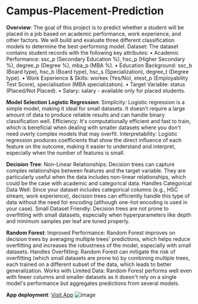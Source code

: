 # Campus-Placement-Prediction
**Overview**:
The goal of this project is to predict whether a student will be placed in a job based on academic performance, work experience, and other factors. We will build and evaluate three different classification models to determine the best-performing model.
Dataset:
The dataset contains student records with the following key attributes:
•	Academic Performance: ssc_p (Secondary Education %), hsc_p (Higher Secondary %), degree_p (Degree %), mba_p (MBA %).
•	Education Background: ssc_b (Board type), hsc_b (Board type), hsc_s (Specialization), degree_t (Degree type).
•	Work Experience & Skills: workex (Yes/No), etest_p (Employability Test Score), specialisation (MBA specialization).
•	Target Variable: status (Placed/Not Placed).
•	Salary:  salary -  available only for placed students.

**Model Selection**
**Logistic Regression**:
Simplicity: Logistic regression is a simple model, making it ideal for small datasets. It doesn’t require a large amount of data to produce reliable results and can handle binary classification well.
Efficiency: It's computationally efficient and fast to train, which is beneficial when dealing with smaller datasets where you don't need overly complex models that may overfit. 
Interpretability: Logistic regression produces coefficients that show the direct influence of each feature on the outcome, making it easier to understand and interpret, especially when the number of features is small.

**Decision Tree**:
Non-Linear Relationships: Decision trees can capture complex relationships between features and the target variable. They are particularly useful when the data includes non-linear relationships, which could be the case with academic and categorical data.
Handles Categorical Data Well: Since your dataset includes categorical columns (e.g., HSC stream, work experience), decision trees can efficiently handle this type of data without the need for encoding (although one-hot encoding is used in your case).
Small Dataset Friendly: Decision trees are not prone to overfitting with small datasets, especially when hyperparameters like depth and minimum samples per leaf are tuned properly.

**Random Forest**:
Improved Performance: Random Forest improves on decision trees by averaging multiple trees' predictions, which helps reduce overfitting and increases the robustness of the model, especially with small datasets.
Handles Overfitting: Random Forest can mitigate the risk of overfitting (which small datasets are prone to) by combining multiple trees, each trained on a different subset of the data, which leads to better generalization.
Works with Limited Data: Random Forest performs well even with fewer columns and smaller datasets as it doesn't rely on a single model's performance but aggregates predictions from several models.

**App deployment**: [Visit App](https://campus-placement-prediction.streamlit.app/)
![image](https://github.com/user-attachments/assets/2fccb2cf-2317-4d57-9e72-f4ae693ed761)
